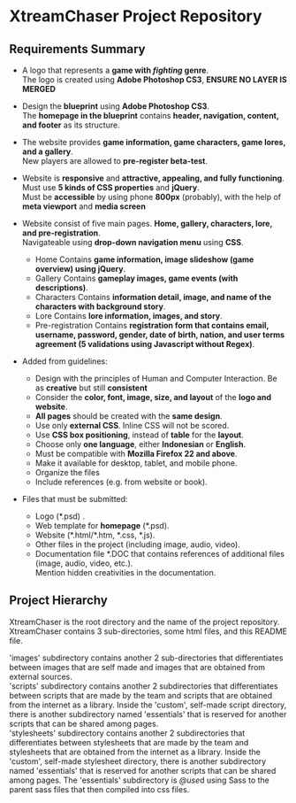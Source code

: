 # XtreamChaser Project Repository

## Requirements Summary
- A logo that represents a **game with *fighting* genre**.  
  The logo is created using **Adobe Photoshop CS3**, **ENSURE NO LAYER IS MERGED**
- Design the **blueprint** using **Adobe Photoshop CS3**.  
  The **homepage in the blueprint** contains **header, navigation, content, and footer** as its structure.
- The website provides **game information, game characters, game lores, and a gallery**.  
  New players are allowed to **pre-register beta-test**. 
- Website is **responsive** and **attractive, appealing, and fully functioning**.  
  Must use **5 kinds of CSS properties** and **jQuery**.  
  Must be **accessible** by using phone **800px** (probably), with the help of **meta viewport** and **media screen**
- Website consist of five main pages. **Home, gallery, characters, lore, and pre-registration**.  
  Navigateable using **drop-down navigation menu** using **CSS**.  
  - Home
    Contains **game information, image slideshow (game overview) using jQuery**.
  - Gallery
    Contains **gameplay images, game events (with descriptions)**.
  - Characters
    Contains **information detail, image, and name of the characters with background story**.
  - Lore
    Contains **lore information, images, and story**.
  - Pre-registration
    Contains **registration form that contains email, username, password, gender, date of birth, nation, and
    user terms agreement (5 validations using Javascript without Regex)**.
    
- Added from guidelines:
  - Design with the principles of Human and Computer Interaction. Be as **creative** but still **consistent**
  - Consider the **color, font, image, size, and layout** of the **logo and website**.
  - **All pages** should be created with the **same design**.
  - Use only **external CSS**. Inline CSS will not be scored.
  - Use **CSS box positioning**, instead of **table** for the **layout**.
  - Choose only **one language**, either **Indonesian** or **English**. 
  - Must be compatible with **Mozilla Firefox 22 and above**.
  - Make it available for desktop, tablet, and mobile phone.
  - Organize the files
  - Include references (e.g. from website or book).

- Files that must be submitted:
  - Logo (\*.psd) .
  - Web template for **homepage** (\*.psd).
  - Website (\*.html/\*.htm, \*.css, \*.js).
  - Other files in the project (including image, audio, video).
  - Documentation file *.DOC that contains references of additional files (image, audio, video, etc.).  
    Mention hidden creativities in the documentation.
    
    
## Project Hierarchy 
XtreamChaser is the root directory and the name of the project repository.  
XtreamChaser contains 3 sub-directories, some html files, and this README file.  

'images' subdirectory contains another 2 sub-directories that differentiates between images that are self made
and images that are obtained from external sources.  
'scripts' subdirectory contains another 2 subdirectories that differentiates between scripts that are made by the team
and scripts that are obtained from the internet as a library. Inside the 'custom', self-made script directory, there is 
another subdirectory named 'essentials' that is reserved for another scripts that can be shared among pages.  
'stylesheets' subdirectory contains another 2 subdirectories that differentiates between stylesheets that are made 
by the team and stylesheets that are obtained from the internet as a library. Inside the 'custom', self-made stylesheet 
directory, there is another subdirectory named 'essentials' that is reserved for another scripts that can be shared 
among pages. The 'essentials' subdirectory is *@use*d using Sass to the parent sass files that then compiled into css
files.

